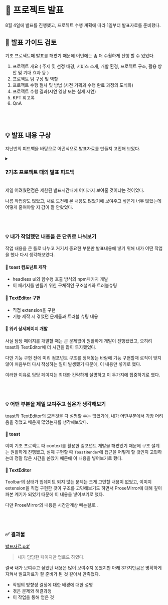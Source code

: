 # 📝 프로젝트 발표

8월 4일에 발표를 진행했고, 프로젝트 수행 계획에 따라 1일부터 발표자료를 준비했다.

## 📜 발표 가이드 검토

기초 프로젝트때 발표를 해봤기 때문에 이번에는 좀 더 수월하게 진행 할 수 있었다.

1. 프로젝트 개요 ( 주제 및 선정 배경, 서비스 소개, 개발 환경, 프로젝트 구조, 활용 방안 및 기대 효과 등 )
2. 프로젝트 팀 구성 및 역할
3. 프로젝트 수행 절차 및 방법 (사전 기획과 수행 완료 과정의 도식화)
4. 프로젝트 수행 결과(시연 영상 또는 실제 시연)
5. KPT 회고록
6. QnA

<br></br>

## 💡 발표 내용 구상

지난번의 피드백을 바탕으로 어떤식으로 발표자료를 만들지 고민해 보았다.

<details>

<summary><h3>❓기초 프로젝트 때의 발표 피드백</h3></summary>

- 주강사님은 어떤 내용을 듣고싶어 하실까?
- 다른 조원들은 어떤 내용을 듣고 싶어할까?
- 같은 주제를 선택한 다른 조원들이 어떤 내용을 궁금해할까?

<br></br>

### 💡 어떤 기술을 선택할 때 그 이유와 장점 등을 생각해보기

- 직접 구현하지 않고 라이브러리를 선택한 이유?
=> 개발 리소스를 많이 차지함, 프로젝트 기간이 짧음 등등...

- 어떤 라이브러리를 선택했을때 여러 라이브러리 중 왜 이걸 선택했는가?
=> 다른 라이브러리들에 비해 React와 호환성이 좋음, 유지보수가 잘됨 등등...

- 기본적인 요구사항에 어떤 추가기능을 왜 어떻게 적용했는가?
=> 사용자에게 더 다양한 경험 제공 등등...

- 컨벤션을 설정하는데 많은 투자를 했는데 왜 그렇게 자세하게 적용했는지?
=> 작업 통일성을 지키기 위한 점, 그리고 지키면 뭐가 좋은지 등등...

- 첫 팀프로젝트를 진행하면서 어려웠떤점? 어떻게 해결했는지?
=> Trouble Shooting에 대해 자세히 기록해보기

<br></br>

### 💡 발표를 듣는 사람에 대해 생각해보기
프로젝트를 진행하면서 고객 페르소나에 대해 깊게 고민해봐야 프로젝트의 방향성이 결정되는 것처럼, 발표를 할 때도 청자에 대해 깊게 고민해봐야 발표의 방향성이 결정된다.

---
<br></br>

</details>

제일 어려웠던점은 제한된 발표시간내에 어디까지 보여줄 것이냐는 것이었다.

나름 작업량도 많았고, 새로 도전해 본 내용도 많았기에 보여주고 싶은게 너무 많았는데 어떻게 줄여야할 지 감이 잘 안왔었다.

<br></br>

### 💡 내가 작업했던 내용을 큰 단위로 나눠보기

작업 내용을 큰 틀로 나누고 거기서 중요한 부분만 발표내용에 넣기 위해 내가 어떤 작업을 했나 다시 생각해보았다.

#### 🧩 toast 컴포넌트 제작
- headless ui와 함수형 호출 방식의 npm패키지 개발
- 이 패키지를 만들기 위한 구체적인 구조설계와 트러블슈팅

#### 🧩 TextEditor 구현
- 직접 extension을 구현
- 기능 제작 시 겪었던 문제들과 트러블 슈팅 내용

#### 🧩 위키 상세페이지 개발

사실 담당 페이지를 개발할 때는 큰 문제없이 원활하게 개발이 진행됐었고, 오히려 toast와 TextEditor에 더 시간을 많이 투자했었다.

다만 기능 구현 전에 미리 컴포넌트 구조를 정해놓는 바람에 기능 구현할때 로직이 맞지 않아 처음부터 다시 작성하는 일이 발생했기 때문에, 이 내용만 넣기로 했다.

이러한 이유로 담당 페이지는 최대한 간략하게 설명하고 이 두가지에 집중하기로 했다.

<br></br>

### 💡 어떤 부분을 제일 보여주고 싶은가 생각해보기

toast와 TextEditor의 모든것을 다 설명할 수는 없었기에, 내가 어떤부분에서 가장 어려움을 겪었고 배운게 많았는지를 생각해보았다.

#### 🧩 toast
이미 기초 프로젝트 때 context를 활용한 컴포넌트 개발을 해봤었기 때문에 구조 설계는 원활하게 진행됐고, 실제 구현할 때 `ToastRender`에 접근을 어떻게 할 것인지 고민하는데 정말 많은 시간을 쏟았기 때문에 이 내용을 넣어보기로 했다.

#### 🧩 TextEditor
Toolbar의 상태가 업데이트 되지 않는 문제는 크게 고민할 내용이 없었고, 이미지 extension을 직접 구현한 것이 구조를 고민해보기도 하면서 ProseMirror에 대해 깊이 파본 계기가 되었기 때문에 이 내용을 넣어보기로 했다.

다만 ProseMirror의 내용은 시간관계상 빼는걸로..

<br></br>

### ✅ 결과물

[발표자료.pdf](https://github.com/user-attachments/files/21681416/3.pdf)
> 내가 담당한 페이지만 업로드 하였다.

결국 내가 보여주고 싶었던 내용은 많이 보여주지 못했지만 아래 3가지만큼은 명확하게 지켜서 발표자료가 잘 준비가 된 것 같아서 만족했다.

- 작업의 방향성 결정에 대한 배경에 대한 설명
- 겪은 문제와 해결과정
- 이 작업을 통해 얻은 것

